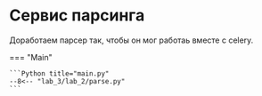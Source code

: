 # Сервис парсинга

Доработаем парсер так, чтобы он мог работаь вместе с celery.

=== "Main"

    ```Python title="main.py"
    --8<-- "lab_3/lab_2/parse.py"
    ```
